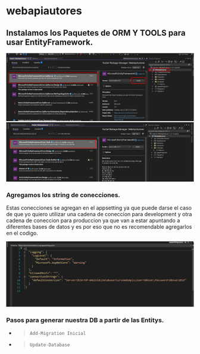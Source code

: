 # webapiautores


## Instalamos los Paquetes de ORM Y TOOLS para usar EntityFramework.

![ormentity.jpg](./imgReadme/ormentity.jpg)
![ormentitytools.jpg](./imgReadme/ormentitytools.jpg)

### Agregamos los string de conecciones.
Estas conecciones se agregan en el appsetting ya que puede darse 
el caso de que yo quiero utilizar una cadena de coneccion 
para development y otra cadena de coneccion para produccion ya 
que van a estar apuntando a diferentes bases de datos y es por
eso que no es recomendable agregarlos en el codigo.

![connectionString](./imgReadme/connectionString.jpg)

### Pasos para generar nuestra DB a partir de las Entitys.

* > `Add-Migration Inicial`
* > `Update-Database`













